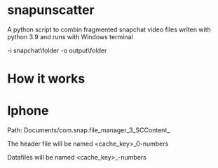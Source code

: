 # snapunscatter
A python script to combin fragmented snapchat video files writen with python 3.9 and runs with Windows terminal

-i snapchat\folder
-o output\folder

# How it works
# Iphone
Path: Documents/com.snap.file_manager_3_SCContent_<ID>

The header file will be named <cache_key>_0-numbers
  
Datafiles will be named <cache_key>_<numbers>-numbers
